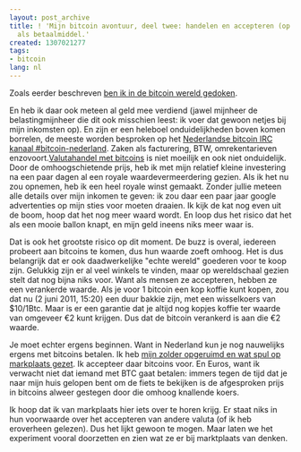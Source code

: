 ```yaml
---
layout: post_archive
title: ! 'Mijn bitcoin avontuur, deel twee: handelen en accepteren (op marktplaats)
  als betaalmiddel.'
created: 1307021277
tags:
- bitcoin
lang: nl
---
```

Zoals eerder beschreven [ben ik in de bitcoin wereld gedoken](http://bler.webschuur.com/bitcoins_de_revolutionaire_valuta_met_een_potentie_voor_de_teloorgang_van_ons_banksysteem).

En heb ik daar ook meteen al geld mee verdiend (jawel mijnheer de belastingmijnheer die dit ook misschien leest: ik voer dat gewoon netjes bij mijn inkomsten op). En zijn er een heleboel onduidelijkheden boven komen borrelen, de meeste worden besproken op het [Nederlandse bitcoin IRC kanaal #bitcoin-nederland](http://webchat.freenode.net/?channels=bitcoin-nederland&uio=d4). Zaken als facturering, BTW, omrekentarieven enzovoort.[Valutahandel met bitcoins](http://bitcoincharts.com/markets/) is niet moeilijk en ook niet onduidelijk. Door de omhoogschietende prijs, heb ik met mijn relatief kleine investering na een paar dagen al een royale waardevermeerdering gezien. Als ik het nu zou opnemen, heb ik een heel royale winst gemaakt. Zonder jullie meteen alle details over mijn inkomen te geven: ik zou daar een paar jaar google advertenties op mijn sties voor moeten draaien. Ik kijk de kat nog even uit de boom, hoop dat het nog meer waard wordt. En loop dus het risico dat het als een mooie ballon knapt, en mijn geld ineens niks meer waar is.

Dat is ook het grootste risico op dit moment. De buzz is overal, iedereen probeert aan bitcoins te komen, dus hun waarde zoeft omhoog. Het is dus belangrijk dat er ook daadwerkelijke "echte wereld" goederen voor te koop zijn. Gelukkig zijn er al veel winkels te vinden, maar op wereldschaal gezien stelt dat nog bijna niks voor. Want als mensen ze accepteren, hebben ze een verankerde waarde. Als je voor 1 bitcoin een kop koffie kunt kopen, zou dat nu (2 juni 2011, 15:20) een duur bakkie zijn, met een wisselkoers van $10/1Btc. Maar is er een garantie dat je altijd nog kopjes koffie ter waarde van omgeveer €2 kunt krijgen. Dus dat de bitcoin verankerd is aan die €2 waarde.

Je moet echter ergens beginnen. Want in Nederland kun je nog nauwelijks ergens met bitcoins betalen. Ik heb [mijn zolder opgeruimd en wat spul op markplaats gezet](http://kopen.marktplaats.nl/search.php?tab_adcount=3&ds=to%3A%3Bpu%3A0%3Bdi%3A%3Bpp%3A0%3Blt%3Azip%3Bsfds%3A1%3Bpt%3A0%3Bmp%3Anumeric%3Blx%3A186308%3Bly%3A428440%3Bkw%3Abitcoin%3Bosi%3A2&srt=dd&u=&g=&f=0&pp=0&ts_category_default=&pts=1&t=&p=1&stop_force_description_search=&s=&show_thumbnails=1&show_summary=1&from_searchbox_advanced=1&q=bitcoin&g=nol1&qsf=0&postcode=&distance=&ts=on). Ik accepteer daar bitcoins voor. En Euros, want ik verwacht niet dat iemand met BTC gaat betalen: immers tegen de tijd dat je naar mijn huis gelopen bent om de fiets te bekijken is de afgesproken prijs in bitcoins alweer gestegen door die omhoog knallende koers.

Ik hoop dat ik van markplaats hier iets over te horen krijg. Er staat niks in hun voorwaarde over het accepteren van andere valuta (of ik heb eroverheen gelezen). Dus het lijkt gewoon te mogen. Maar laten we het experiment vooral doorzetten en zien wat ze er bij marktplaats van denken.
